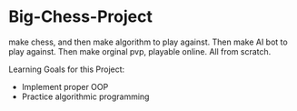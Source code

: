 # Big-Chess-Project
make chess, and then make algorithm to play against. Then make AI bot to play against. Then make orginal pvp, playable online. All from scratch.

Learning Goals for this Project:
- Implement proper OOP
- Practice algorithmic programming
  
